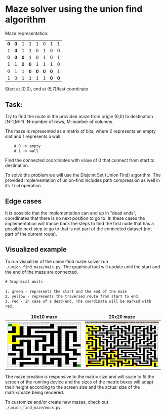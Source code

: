 # Maze solver using the union find algorithm

Maze representation:

|       |       |       |       |       |       |       |       |
| ----- | ----- | ----- | ----- | ----- | ----- | ----- | ----- |
| **0** | **0** | 1     | 1     | 1     | 0     | 1     | 1     |
| 1     | **0** | 1     | 1     | 0     | 1     | 0     | 0     |
| 0     | **0** | **0** | 1     | 0     | 1     | 0     | 1     |
| 1     | 1     | **0** | **0** | 1     | 1     | 1     | 0     |
| 0     | 1     | 1     | **0** | **0** | **0** | **0** | 1     |
| 1     | 0     | 1     | 1     | 1     | 1     | **0** | **0** |

Start at (0,0), end at (5,7)/last coordinate

## Task:

Try to find the route in the provided maze from origin (0,0) to destination (N-1,M-1). N-number of rows, M-number of columns.

The maze is represented as a matrix of bits, where 0 represents an empty slot and 1 represents a wall.

```
    # 0 -> empty
    # 1 -> wall
```

Find the connected coordinates with value of 0 that connect from start to destination.

To solve the problem we will use the Disjoint Set (Union Find) algorithm.
The provided implementation of union-find includes path compression as well in its `find` operation.

## Edge cases

It is possible that the implementation can end up in "dead ends", coordinates that there is no next position to go to. In these cases the implementation will trance back the steps to find the first node that has a possible next step to go to that is not part of the connected dataset (not part of the current route).

## Visualized example

To run visualizer of the union-find maze solver run `./union_find_maze/main.py`. The graphical tool will update until the start and the end of the maze are connected.

```
# Graphical units

1. green - represents the start and the end of the maze
2. yellow - represents the traversed route from start to end.
3. red - in case of a dead-end. The coordinate will be marked with red.
```
| 10x10 maze | 20x20 maze |
|-|-|
|<img src="https://github.com/monkey-cli/monkey-playground/blob/master/assets/union_find_maze/10x10%20maze.gif" width="500" height="auto"/>| <img src="https://github.com/monkey-cli/monkey-playground/blob/master/assets/union_find_maze/20x20%20maze.png" width="500"  height="auto"/>|

The maze creation is responsive to the matrix size and will scale to fil the screen of the running device and the sizes of the matrix boxes will adapt their height according to the screen size and the actual size of the matrix/maze being rendered.

To customize and/or create new mazes, check out `./union_find_maze/mock.py`.
